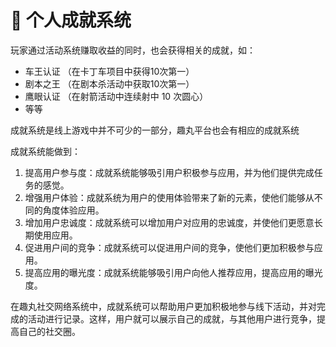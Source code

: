 # 🏅 个人成就系统

&#x20;玩家通过活动系统赚取收益的同时，也会获得相关的成就，如：

* 车王认证 （在卡丁车项目中获得10次第一）
* 剧本之王 （在剧本杀活动中获取10次第一）
* 鹰眼认证 （在射箭活动中连续射中 10 次圆心）
* 等等

成就系统是线上游戏中并不可少的一部分，趣丸平台也会有相应的成就系统

成就系统能做到：

1. 提高用户参与度：成就系统能够吸引用户积极参与应用，并为他们提供完成任务的感觉。
2. 增强用户体验：成就系统为用户的使用体验带来了新的元素，使他们能够从不同的角度体验应用。
3. 增加用户忠诚度：成就系统可以增加用户对应用的忠诚度，并使他们更愿意长期使用应用。
4. 促进用户间的竞争：成就系统可以促进用户间的竞争，使他们更加积极参与应用。
5. 提高应用的曝光度：成就系统能够吸引用户向他人推荐应用，提高应用的曝光度。

在趣丸社交网络系统中，成就系统可以帮助用户更加积极地参与线下活动，并对完成的活动进行记录。这样，用户就可以展示自己的成就，与其他用户进行竞争，提高自己的社交圈。
